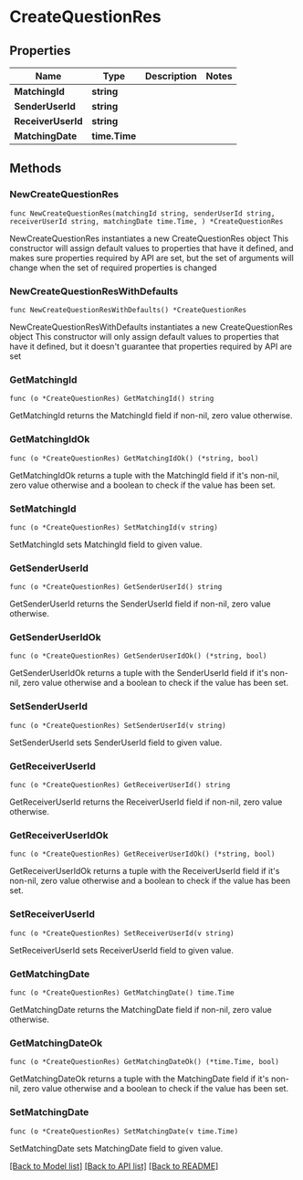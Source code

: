 # CreateQuestionRes

## Properties

Name | Type | Description | Notes
------------ | ------------- | ------------- | -------------
**MatchingId** | **string** |  | 
**SenderUserId** | **string** |  | 
**ReceiverUserId** | **string** |  | 
**MatchingDate** | **time.Time** |  | 

## Methods

### NewCreateQuestionRes

`func NewCreateQuestionRes(matchingId string, senderUserId string, receiverUserId string, matchingDate time.Time, ) *CreateQuestionRes`

NewCreateQuestionRes instantiates a new CreateQuestionRes object
This constructor will assign default values to properties that have it defined,
and makes sure properties required by API are set, but the set of arguments
will change when the set of required properties is changed

### NewCreateQuestionResWithDefaults

`func NewCreateQuestionResWithDefaults() *CreateQuestionRes`

NewCreateQuestionResWithDefaults instantiates a new CreateQuestionRes object
This constructor will only assign default values to properties that have it defined,
but it doesn't guarantee that properties required by API are set

### GetMatchingId

`func (o *CreateQuestionRes) GetMatchingId() string`

GetMatchingId returns the MatchingId field if non-nil, zero value otherwise.

### GetMatchingIdOk

`func (o *CreateQuestionRes) GetMatchingIdOk() (*string, bool)`

GetMatchingIdOk returns a tuple with the MatchingId field if it's non-nil, zero value otherwise
and a boolean to check if the value has been set.

### SetMatchingId

`func (o *CreateQuestionRes) SetMatchingId(v string)`

SetMatchingId sets MatchingId field to given value.


### GetSenderUserId

`func (o *CreateQuestionRes) GetSenderUserId() string`

GetSenderUserId returns the SenderUserId field if non-nil, zero value otherwise.

### GetSenderUserIdOk

`func (o *CreateQuestionRes) GetSenderUserIdOk() (*string, bool)`

GetSenderUserIdOk returns a tuple with the SenderUserId field if it's non-nil, zero value otherwise
and a boolean to check if the value has been set.

### SetSenderUserId

`func (o *CreateQuestionRes) SetSenderUserId(v string)`

SetSenderUserId sets SenderUserId field to given value.


### GetReceiverUserId

`func (o *CreateQuestionRes) GetReceiverUserId() string`

GetReceiverUserId returns the ReceiverUserId field if non-nil, zero value otherwise.

### GetReceiverUserIdOk

`func (o *CreateQuestionRes) GetReceiverUserIdOk() (*string, bool)`

GetReceiverUserIdOk returns a tuple with the ReceiverUserId field if it's non-nil, zero value otherwise
and a boolean to check if the value has been set.

### SetReceiverUserId

`func (o *CreateQuestionRes) SetReceiverUserId(v string)`

SetReceiverUserId sets ReceiverUserId field to given value.


### GetMatchingDate

`func (o *CreateQuestionRes) GetMatchingDate() time.Time`

GetMatchingDate returns the MatchingDate field if non-nil, zero value otherwise.

### GetMatchingDateOk

`func (o *CreateQuestionRes) GetMatchingDateOk() (*time.Time, bool)`

GetMatchingDateOk returns a tuple with the MatchingDate field if it's non-nil, zero value otherwise
and a boolean to check if the value has been set.

### SetMatchingDate

`func (o *CreateQuestionRes) SetMatchingDate(v time.Time)`

SetMatchingDate sets MatchingDate field to given value.



[[Back to Model list]](../README.md#documentation-for-models) [[Back to API list]](../README.md#documentation-for-api-endpoints) [[Back to README]](../README.md)


